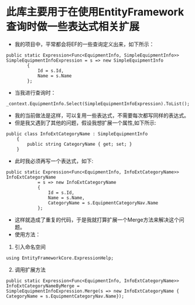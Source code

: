# 此库主要用于在使用EntityFramework查询时做一些表达式相关扩展

* 我的项目中，平常都会将EF的一些查询定义出来，如下所示：

```
public static Expression<Func<EquipmentInfo, SimpleEquipmentInfo>> SimpleEquipmentInfoExpression = s => new SimpleEquipmentInfo
        {
            Id = s.Id,
            Name = s.Name
        };
```

* 当我进行查询时：
```
_context.EquipmentInfo.Select(SimpleEquipmentInfoExpression).ToList();
```

* 我的当前做法是这样，可以复用一些表达式，不需要每次都写同样的表达式。
* 但是我又遇到了其他的问题，假设我想扩展一个属性,如下所示:
```
public class InfoExtCategoryName : SimpleEquipmentInfo
    {
        public string CategoryName { get; set; }
    }
```
* 此时我必须再写一个表达式，如下:
```
public static Expression<Func<EquipmentInfo, InfoExtCategoryName>> InfoExtCategoryName
            = s => new InfoExtCategoryName
            {
                Id = s.Id,
                Name = s.Name,
                CategoryName = s.EquipmentCategoryNav.Name
            };
```
* 这样就造成了重复的代码，于是我就打算扩展一个Merge方法来解决这个问题。
* 使用方法：
1. 引入命名空间
```
using EntityFrameworkCore.ExpressionHelp;
```
2. 调用扩展方法
```
public static Expression<Func<EquipmentInfo, InfoExtCategoryName>> InfoExtCategoryNameByMerge = 
SimpleEquipmentInfoExpression.Merge(s => new InfoExtCategoryName { CategoryName = s.EquipmentCategoryNav.Name});
```

